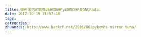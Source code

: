 ```yaml
---
title: 使用国内的镜像源来加速PyBOMBS安装GNURadio
date: 2017-10-19 15:57:48
tags:
categories:
zhuanzai: http://www.hackrf.net/2016/06/pybombs-mirror-tuna/
---
```


